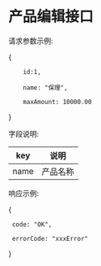 # 产品编辑接口

请求参数示例:

{

        id:1,

        name: "保理",

        maxAmount: 10000.00

}



字段说明: 

| key | 说明 |
| --- | --- |
| name | 产品名称 |



响应示例:

{

     code: "OK",

     errorCode: "xxxError"

}

